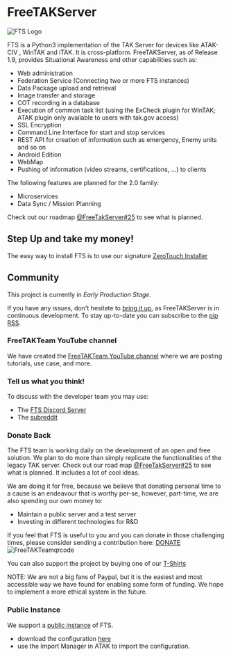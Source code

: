 # FreeTAKServer

![FTS Logo](FreeTakServerLogo.png)

FTS is a Python3 implementation of the TAK Server for devices like ATAK-CIV , WinTAK and iTAK. It is cross-platform.
FreeTAKServer, as of Release 1.9, provides Situational Awareness and other capabilities such as:

- Web administration
- Federation Service (Connecting two or more FTS instances)
- Data Package upload and retrieval
- Image transfer and storage
- COT recording in a database
- Execution of common task list (using the ExCheck plugin for WinTAK; ATAK plugin only available to users with tak.gov access)
- SSL Encryption
- Command Line Interface for start and stop services
- REST API for creation of information such as emergency, Enemy units and so on
- Android Edition
- WebMap
- Pushing of information (video streams, certifications, ...) to clients

The following features are planned for the 2.0 family:
- Microservices
- Data Sync / Mission Planning

Check out our roadmap [@FreeTakServer#25](https://github.com/FreeTAKTeam/FreeTakServer/issues/25) to see what is planned.

## Step Up and take my money!
The easy way to install FTS is to use our signature [ZeroTouch Installer](https://freetakteam.github.io/FreeTAKServer-User-Docs/Installation/Ansible/ZeroTouchInstall/)  

## Community
This project is currently in *Early Production Stage*.

If you have any issues, don't hesitate to [bring it up](https://github.com/Tapawingo/FreeTakServer/issues), as FreeTAKServer is in continuous development. To stay up-to-date you can subscribe to the [pip RSS](https://pypi.org/rss/project/freetakserver/releases.xml).

### FreeTAKTeam YouTube channel
We have created the [FreeTAKTeam YouTube channel](https://www.youtube.com/channel/UCJJOterycd1UuulmQGEV8Iw) where we are posting tutorials, use case, and more.  

### Tell us what you think!
To discuss with the developer team you may use:
- The [FTS Discord Server](https://discord.gg/m8cBzQM2te)
- The [subreddit](https://www.reddit.com/r/ATAK/)

### Donate Back
The FTS team is working  daily on the development of an open and free solution.  We plan to do more than simply replicate the functionalities of the legacy TAK server.  Check out our road map [@FreeTakServer#25](https://github.com/FreeTAKTeam/FreeTakServer/issues/25) to see what is planned.  It includes a lot of cool ideas.

We are doing it for free, because we believe that donating personal time to a cause is an endeavour that is worthy per-se, however, part-time, we are also spending our own money to:

- Maintain a public server and a test server
- Investing in different technologies for R&D

If you feel that FTS is useful to you and you can donate in those challenging times, please consider sending a contribution here:
[DONATE](https://www.paypal.com/cgi-bin/webscr?cmd=_donations&business=brothercorvo%40gmail.com&item_name=FreeTAKServer+R%26D&currency_code=CAD&source=url)
![FreeTAKTeamqrcode](https://user-images.githubusercontent.com/60719165/162584843-b7121ff7-40d9-4499-b274-a3ff87c3e587.png)

You can also support the project by buying one of our [T-Shirts](http://tee.pub/lic/elARpZYCmaw)

NOTE:
We are not a big fans of Paypal, but it is the easiest and most accessible way we have found for enabling some form of funding.
We hope to implement a more ethical system in the future.

### Public Instance
We support a [public instance](https://www.reddit.com/r/ATAK/wiki/index/freetakserver) of FTS.
- download the configuration [here](https://drive.google.com/file/d/1IK1LfPN13EWikHaMyOuDDwIerNGz-Wli)
- use the Import Manager in ATAK to import the configuration.
